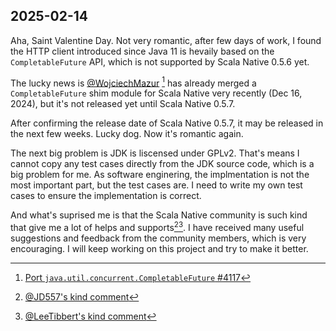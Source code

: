 ## 2025-02-14

Aha, Saint Valentine Day. Not very romantic, after few days of work, I found the HTTP client introduced since Java 11 is hevaily based on the `CompletableFuture` API, which is not supported by Scala Native 0.5.6 yet.

The lucky news is [@WojciechMazur](https://github.com/WojciechMazur) [^scala-native-pr-4117] has already merged a `CompletableFuture` shim module for Scala Native very recently (Dec 16, 2024), but it's not released yet until Scala Native 0.5.7.

After confirming the release date of Scala Native 0.5.7, it may be released in the next few weeks. Lucky dog. Now it's romantic again.

The next big problem is JDK is liscensed under GPLv2. That's means I cannot copy any test cases directly from the JDK source code, which is a big problem for me. As software enginering, the implmentation is not the most important part, but the test cases are. I need to write my own test cases to ensure the implementation is correct.

And what's suprised me is that the Scala Native community is such kind that give me a lot of helps and supports[^jd557-comment][^LeeTibbert-comment]. I have received many useful suggestions and feedback from the community members, which is very encouraging. I will keep working on this project and try to make it better.

[^scala-native-pr-4117]: [Port `java.util.concurrent.CompletableFuture` #4117](https://github.com/scala-native/scala-native/pull/4117)
[^jd557-comment]: [@JD557's kind comment](https://github.com/scala-native/scala-native/issues/4104#issuecomment-2659102369)
[^LeeTibbert-comment]: [@LeeTibbert's kind comment](https://github.com/scala-native/scala-native/issues/4104#issuecomment-2659670888)
